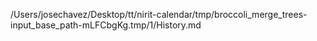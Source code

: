 /Users/josechavez/Desktop/tt/nirit-calendar/tmp/broccoli_merge_trees-input_base_path-mLFCbgKg.tmp/1/History.md
